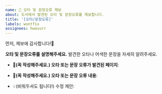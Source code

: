 ```yaml
---
name: 🍤 오타 및 문장오류 제보
about: 도서에서 발견된 오타 및 문장오류를 제보합니다.
title: '[오타/문장오류]'
labels: wontfix
assignees: hwasurr
---
```


먼저, 제보에 감사합니다!🥰

**오타 및 문장오류를 설명해주세요.**
발견한 오타나 어색한 문장을 자세히 알려주세요.

- 🍤**(꼭 작성해주세요.) 오타 또는 문장 오류가 발견된 페이지**:

- 🍔**(꼭 작성해주세요.) 오타 또는 문장 오류 내용**:

- 💡(비워두셔도 됩니다!) 수정 제안:
